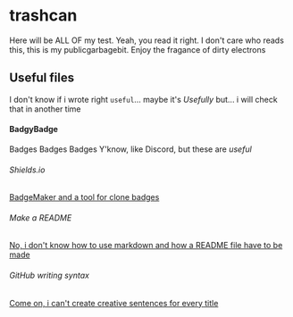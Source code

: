 # trashcan
Here will be ALL OF my test. Yeah, you read it right. I don't care who reads this, this is my publicgarbagebit. Enjoy the fragance of dirty electrons

## Useful files
I don't know if i wrote right `useful`... maybe it's _Usefully_ but... i will check that in another time

#### BadgyBadge
Badges Badges Badges
Y'know, like Discord, but these are _useful_
###### Shields.io 
[BadgeMaker and a tool for clone badges](https://shields.io/)
###### Make a README
[No, i don't know how to use markdown and how a README file have to be made](https://www.makeareadme.com/)
###### GitHub writing syntax
[Come on, i can't create creative sentences for every title](https://help.github.com/en/articles/basic-writing-and-formatting-syntax)
